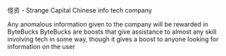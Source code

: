怪资 - Strange Capital
Chinese info tech company

Any anomalous information given to the company will be rewarded in ByteBucks
ByteBucks are boosts that give assistance to almost any skill involving tech in some way, though it gives a boost to anyone looking for information on the user